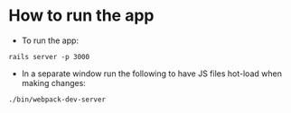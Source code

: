 # How to run the app

  * To run the app:

  `rails server -p 3000`

  * In a separate window run the following to have JS files hot-load when making changes:

  `./bin/webpack-dev-server`

